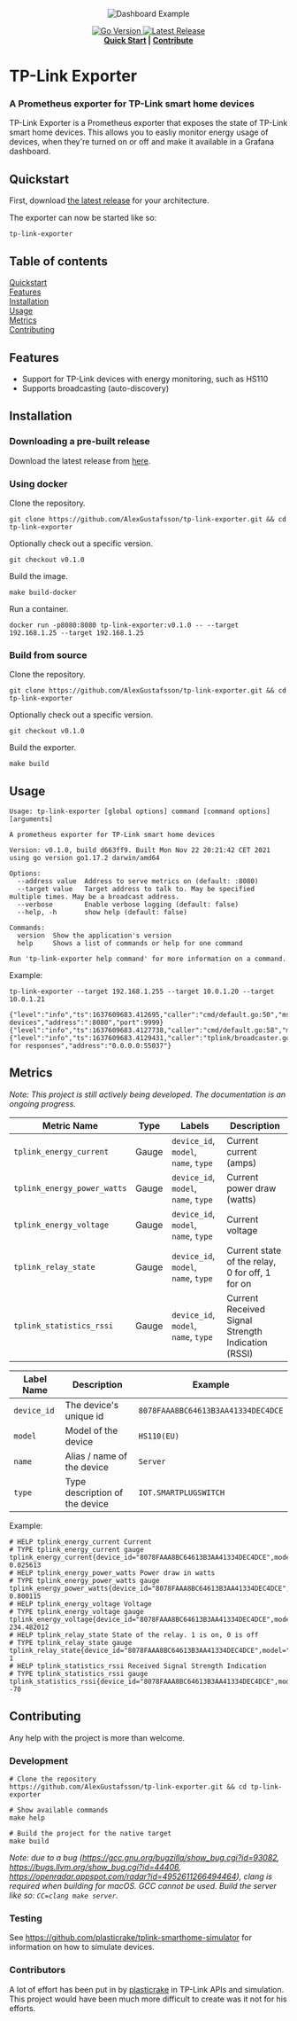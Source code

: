 <p align="center">
  <img src="examples/dashboard.png" alt="Dashboard Example">
</p>
<p align="center">
  <a href="https://github.com/AlexGustafsson/tp-link-exporter/blob/master/go.mod">
    <img src="https://shields.io/github/go-mod/go-version/AlexGustafsson/tp-link-exporter" alt="Go Version" />
  </a>
  <a href="https://github.com/AlexGustafsson/tp-link-exporter/releases">
    <img src="https://flat.badgen.net/github/release/AlexGustafsson/tp-link-exporter" alt="Latest Release" />
  </a>
  <br>
  <strong><a href="#quickstart">Quick Start</a> | <a href="#contribute">Contribute</a> </strong>
</p>

# TP-Link Exporter
### A Prometheus exporter for TP-Link smart home devices

TP-Link Exporter is a Prometheus exporter that exposes the state of TP-Link smart home devices. This allows you to easliy monitor energy usage of devices, when they're turned on or off and make it available in a Grafana dashboard.

## Quickstart
<a name="quickstart"></a>

First, download [the latest release](https://github.com/AlexGustafsson/tp-link-exporter/releases) for your architecture.

The exporter can now be started like so:

```shellell
tp-link-exporter
```

## Table of contents

[Quickstart](#quickstart)<br/>
[Features](#features)<br />
[Installation](#installation)<br />
[Usage](#usage)<br />
[Metrics](#metrics)<br />
[Contributing](#contributing)

<a id="features"></a>
## Features

* Support for TP-Link devices with energy monitoring, such as HS110
* Supports broadcasting (auto-discovery)

<a id="installation"></a>
## Installation

### Downloading a pre-built release

Download the latest release from [here](https://github.com/AlexGustafsson/tp-link-exporter/releases).

### Using docker

Clone the repository.

```shell
git clone https://github.com/AlexGustafsson/tp-link-exporter.git && cd tp-link-exporter
```

Optionally check out a specific version.

```shell
git checkout v0.1.0
```

Build the image.

```shell
make build-docker
```

Run a container.

```shell
docker run -p8080:8080 tp-link-exporter:v0.1.0 -- --target 192.168.1.25 --target 192.168.1.25
```

### Build from source

Clone the repository.

```shell
git clone https://github.com/AlexGustafsson/tp-link-exporter.git && cd tp-link-exporter
```

Optionally check out a specific version.

```shell
git checkout v0.1.0
```

Build the exporter.

```shell
make build
```

## Usage
<a name="usage"></a>

```
Usage: tp-link-exporter [global options] command [command options] [arguments]

A prometheus exporter for TP-Link smart home devices

Version: v0.1.0, build d663ff9. Built Mon Nov 22 20:21:42 CET 2021 using go version go1.17.2 darwin/amd64

Options:
  --address value  Address to serve metrics on (default: :8080)
  --target value   Target address to talk to. May be specified multiple times. May be a broadcast address.
  --verbose        Enable verbose logging (default: false)
  --help, -h       show help (default: false)

Commands:
  version  Show the application's version
  help     Shows a list of commands or help for one command

Run 'tp-link-exporter help command' for more information on a command.
```

Example:

```shellell
tp-link-exporter --target 192.168.1.255 --target 10.0.1.20 --target 10.0.1.21
```

```
{"level":"info","ts":1637609683.412695,"caller":"cmd/default.go:50","msg":"Finding devices","address":":8080","port":9999}
{"level":"info","ts":1637609683.4127738,"caller":"cmd/default.go:58","msg":"Listening","address":":8080"}
{"level":"info","ts":1637609683.4129431,"caller":"tplink/broadcaster.go:35","msg":"Listening for responses","address":"0.0.0.0:55037"}
```

## Metrics
<a name="metrics"></a>

_Note: This project is still actively being developed. The documentation is an ongoing progress._

| Metric Name | Type | Labels | Description |
| ----------- | ---- | ------ | ----------- |
| `tplink_energy_current` | Gauge | `device_id`, `model`, `name`, `type` | Current current (amps) |
| `tplink_energy_power_watts` | Gauge | `device_id`, `model`, `name`, `type` | Current power draw (watts) |
| `tplink_energy_voltage` | Gauge | `device_id`, `model`, `name`, `type` | Current voltage |
| `tplink_relay_state` | Gauge | `device_id`, `model`, `name`, `type` | Current state of the relay, 0 for off, 1 for on |
| `tplink_statistics_rssi` | Gauge | `device_id`, `model`, `name`, `type` | Current Received Signal Strength Indication (RSSI) |

| Label Name | Description | Example |
| ---------- | ----------- | ------- |
| `device_id` | The device's unique id | `8078FAAA8BC64613B3AA41334DEC4DCE` |
| `model` | Model of the device | `HS110(EU)` |
| `name` | Alias / name of the device | `Server` |
| `type` | Type description of the device | `IOT.SMARTPLUGSWITCH` |

Example:

```
# HELP tplink_energy_current Current
# TYPE tplink_energy_current gauge
tplink_energy_current{device_id="8078FAAA8BC64613B3AA41334DEC4DCE",model="HS110(EU)",name="Server",type="IOT.SMARTPLUGSWITCH"} 0.025613
# HELP tplink_energy_power_watts Power draw in watts
# TYPE tplink_energy_power_watts gauge
tplink_energy_power_watts{device_id="8078FAAA8BC64613B3AA41334DEC4DCE",model="HS110(EU)",name="Server",type="IOT.SMARTPLUGSWITCH"} 0.800115
# HELP tplink_energy_voltage Voltage
# TYPE tplink_energy_voltage gauge
tplink_energy_voltage{device_id="8078FAAA8BC64613B3AA41334DEC4DCE",model="HS110(EU)",name="Server",type="IOT.SMARTPLUGSWITCH"} 234.482012
# HELP tplink_relay_state State of the relay. 1 is on, 0 is off
# TYPE tplink_relay_state gauge
tplink_relay_state{device_id="8078FAAA8BC64613B3AA41334DEC4DCE",model="HS110(EU)",name="Server",type="IOT.SMARTPLUGSWITCH"} 1
# HELP tplink_statistics_rssi Received Signal Strength Indication
# TYPE tplink_statistics_rssi gauge
tplink_statistics_rssi{device_id="8078FAAA8BC64613B3AA41334DEC4DCE",model="HS110(EU)",name="Server",type="IOT.SMARTPLUGSWITCH"} -70
```

## Contributing
<a name="contributing"></a>

Any help with the project is more than welcome.

### Development

```shell
# Clone the repository
https://github.com/AlexGustafsson/tp-link-exporter.git && cd tp-link-exporter

# Show available commands
make help

# Build the project for the native target
make build
```

_Note: due to a bug (https://gcc.gnu.org/bugzilla/show_bug.cgi?id=93082, https://bugs.llvm.org/show_bug.cgi?id=44406, https://openradar.appspot.com/radar?id=4952611266494464), clang is required when building for macOS. GCC cannot be used. Build the server like so: `CC=clang make server`._

### Testing

See https://github.com/plasticrake/tplink-smarthome-simulator for information on how to simulate devices.

### Contributors

A lot of effort has been put in by [plasticrake](https://github.com/plasticrake) in TP-Link APIs and simulation. This project would have been much more difficult to create was it not for his efforts.
